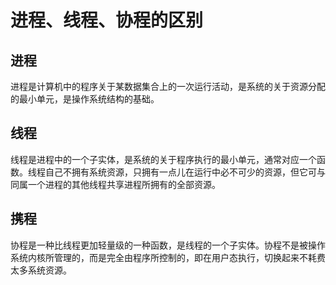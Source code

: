 # 进程、线程、协程的区别

## 进程

进程是计算机中的程序关于某数据集合上的一次运行活动，是系统的关于资源分配的最小单元，是操作系统结构的基础。

## 线程

线程是进程中的一个子实体，是系统的关于程序执行的最小单元，通常对应一个函数。线程自己不拥有系统资源，只拥有一点儿在运行中必不可少的资源，但它可与同属一个进程的其他线程共享进程所拥有的全部资源。

## 携程

协程是一种比线程更加轻量级的一种函数，是线程的一个子实体。协程不是被操作系统内核所管理的，而是完全由程序所控制的，即在用户态执行，切换起来不耗费太多系统资源。
